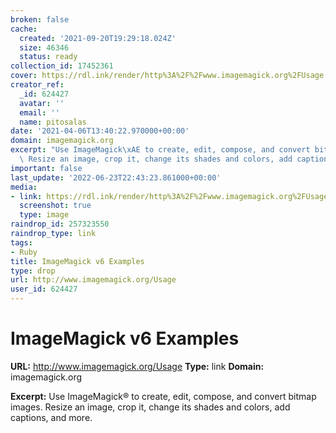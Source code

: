 ```yaml
---
broken: false
cache:
  created: '2021-09-20T19:29:18.024Z'
  size: 46346
  status: ready
collection_id: 17452361
cover: https://rdl.ink/render/http%3A%2F%2Fwww.imagemagick.org%2FUsage
creator_ref:
  _id: 624427
  avatar: ''
  email: ''
  name: pitosalas
date: '2021-04-06T13:40:22.970000+00:00'
domain: imagemagick.org
excerpt: "Use ImageMagick\xAE to create, edit, compose, and convert bitmap images.\
  \ Resize an image, crop it, change its shades and colors, add captions, and more."
important: false
last_update: '2022-06-23T22:43:23.861000+00:00'
media:
- link: https://rdl.ink/render/http%3A%2F%2Fwww.imagemagick.org%2FUsage
  screenshot: true
  type: image
raindrop_id: 257323550
raindrop_type: link
tags:
- Ruby
title: ImageMagick v6 Examples
type: drop
url: http://www.imagemagick.org/Usage
user_id: 624427
---
```


# ImageMagick v6 Examples

**URL:** http://www.imagemagick.org/Usage
**Type:** link
**Domain:** imagemagick.org

**Excerpt:** Use ImageMagick® to create, edit, compose, and convert bitmap images. Resize an image, crop it, change its shades and colors, add captions, and more.
